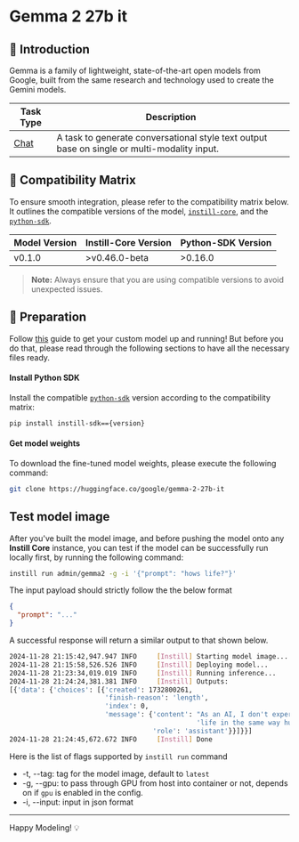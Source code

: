 # Gemma 2 27b it

## 📖 Introduction

Gemma is a family of lightweight, state-of-the-art open models from Google, built from the same research and technology used to create the Gemini models.

| Task Type                                                  | Description                                                                                 |
| ---------------------------------------------------------- | ------------------------------------------------------------------------------------------- |
| [Chat](https://www.instill-ai.dev/docs/model/ai-task#chat) | A task to generate conversational style text output base on single or multi-modality input. |

## 🔄 Compatibility Matrix

To ensure smooth integration, please refer to the compatibility matrix below. It outlines the compatible versions of the model, [`instill-core`](https://github.com/instill-ai/instill-core), and the [`python-sdk`](https://github.com/instill-ai/python-sdk).

| Model Version | Instill-Core Version | Python-SDK Version |
| ------------- | -------------------- | ------------------ |
| v0.1.0        | >v0.46.0-beta        | >0.16.0            |

> **Note:** Always ensure that you are using compatible versions to avoid unexpected issues.

## 🚀 Preparation

Follow [this](../README.md) guide to get your custom model up and running! But before you do that, please read through the following sections to have all the necessary files ready.

#### Install Python SDK

Install the compatible [`python-sdk`](https://github.com/instill-ai/python-sdk) version according to the compatibility matrix:

```bash
pip install instill-sdk=={version}
```

#### Get model weights

To download the fine-tuned model weights, please execute the following command:

```bash
git clone https://huggingface.co/google/gemma-2-27b-it
```

## Test model image

After you've built the model image, and before pushing the model onto any **Instill Core** instance, you can test if the model can be successfully run locally first, by running the following command:

```bash
instill run admin/gemma2 -g -i '{"prompt": "hows life?"}'
```

The input payload should strictly follow the the below format

```json
{
  "prompt": "..."
}
```

A successful response will return a similar output to that shown below.

```bash
2024-11-28 21:15:42,947.947 INFO     [Instill] Starting model image...
2024-11-28 21:15:58,526.526 INFO     [Instill] Deploying model...
2024-11-28 21:23:34,019.019 INFO     [Instill] Running inference...
2024-11-28 21:24:24,381.381 INFO     [Instill] Outputs:
[{'data': {'choices': [{'created': 1732800261,
                        'finish-reason': 'length',
                        'index': 0,
                        'message': {'content': "As an AI, I don't experience "
                                               'life in the same way humans do',
                                    'role': 'assistant'}}]}}]
2024-11-28 21:24:45,672.672 INFO     [Instill] Done
```

Here is the list of flags supported by `instill run` command

- -t, --tag: tag for the model image, default to `latest`
- -g, --gpu: to pass through GPU from host into container or not, depends on if `gpu` is enabled in the config.
- -i, --input: input in json format

---

Happy Modeling! 💡
